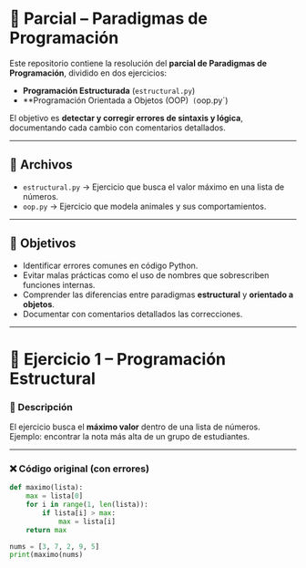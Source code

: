 # 📝 Parcial – Paradigmas de Programación

Este repositorio contiene la resolución del **parcial de Paradigmas de Programación**, dividido en dos ejercicios:

- **Programación Estructurada** (`estructural.py`)
- **Programación Orientada a Objetos (OOP)` (`oop.py`)

El objetivo es **detectar y corregir errores de sintaxis y lógica**, documentando cada cambio con comentarios detallados.

---

## 📂 Archivos

- `estructural.py` → Ejercicio que busca el valor máximo en una lista de números.
- `oop.py` → Ejercicio que modela animales y sus comportamientos.

---

## 🎯 Objetivos

- Identificar errores comunes en código Python.  
- Evitar malas prácticas como el uso de nombres que sobrescriben funciones internas.  
- Comprender las diferencias entre paradigmas **estructural** y **orientado a objetos**.  
- Documentar con comentarios detallados las correcciones.  

---

# 🔎 Ejercicio 1 – Programación Estructural

### 📌 Descripción
El ejercicio busca el **máximo valor** dentro de una lista de números.  
Ejemplo: encontrar la nota más alta de un grupo de estudiantes.

---

### ❌ Código original (con errores)
```python
def maximo(lista):
    max = lista[0]
    for i in range(1, len(lista)):
        if lista[i] > max:
            max = lista[i]
    return max

nums = [3, 7, 2, 9, 5]
print(maximo(nums)
